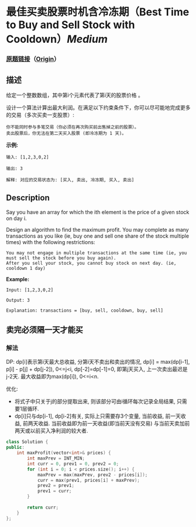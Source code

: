 # 最佳买卖股票时机含冷冻期（Best Time to Buy and Sell Stock with Cooldown）*Medium*
### [原题链接](https://leetcode-cn.com/problems/best-time-to-buy-and-sell-stock-with-cooldown)（[Origin](https://leetcode.com/problems/best-time-to-buy-and-sell-stock-with-cooldown)）
## 描述
给定一个整数数组，其中第i个元素代表了第i天的股票价格 。​

设计一个算法计算出最大利润。在满足以下约束条件下，你可以尽可能地完成更多的交易（多次买卖一支股票）:


	你不能同时参与多笔交易（你必须在再次购买前出售掉之前的股票）。
	卖出股票后，你无法在第二天买入股票 (即冷冻期为 1 天)。


**示例:**
```
输入: [1,2,3,0,2]

输出: 3 

解释: 对应的交易状态为: [买入, 卖出, 冷冻期, 买入, 卖出]
```

## Description
Say you have an array for which the ith element is the price of a given stock on day i.

Design an algorithm to find the maximum profit. You may complete as many transactions as you like (ie, buy one and sell one share of the stock multiple times) with the following restrictions:


	You may not engage in multiple transactions at the same time (ie, you must sell the stock before you buy again).
	After you sell your stock, you cannot buy stock on next day. (ie, cooldown 1 day)


**Example:**
```
Input: [1,2,3,0,2]

Output: 3 

Explanation: transactions = [buy, sell, cooldown, buy, sell]
```


## 卖完必须隔一天才能买
### 解法
DP: dp[i]表示第i天最大总收益, 分第i天不卖出和卖出的情况, dp[i] = max(dp[i-1], p[i] - p[j] + dp[j-2]), 0<=j<i, dp[-2]=dp[-1]=0, 即第j天买入, 上一次卖出最迟是j-2天. 最大收益即为max(dp[i]), 0<=i<n.

优化: 
- 将式子中只关于j的部分提取出来, 则该部分可由i循环每次记录全局结果, 只需要1层循环.
- dp[i]只与dp[i-1], dp[i-2]有关, 实际上只需要存3个变量, 当前收益, 前一天收益, 前两天收益. 当前收益即为前一天收益(即当前天没有交易) 与当前天卖加前两天或以前买入净利润的较大者.
```c++
class Solution {
public:
    int maxProfit(vector<int>& prices) {
        int maxPrev = INT_MIN;
        int curr = 0, prev1 = 0, prev2 = 0;
        for (int i = 0; i < prices.size(); i++) {
            maxPrev = max(maxPrev, prev2 - prices[i]);
            curr = max(prev1, prices[i] + maxPrev);
            prev2 = prev1;
            prev1 = curr;
        }
        
        return curr;
    }
};
```